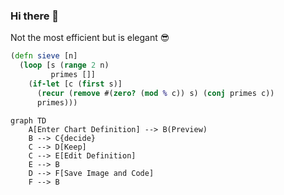 ### Hi there 👋

Not the most efficient but is elegant 😎
```clj
(defn sieve [n]
  (loop [s (range 2 n)
         primes []]
    (if-let [c (first s)]
      (recur (remove #(zero? (mod % c)) s) (conj primes c))
      primes)))
```

```mermaid
graph TD
    A[Enter Chart Definition] --> B(Preview)
    B --> C{decide}
    C --> D[Keep]
    C --> E[Edit Definition]
    E --> B
    D --> F[Save Image and Code]
    F --> B
```
